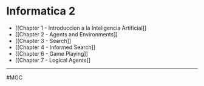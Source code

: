 # Informatica 2
- [[Chapter 1 - Introduccion a la Inteligencia Artificial]]
- [[Chapter 2 - Agents and Environments]]
- [[Chapter 3 - Search]]
- [[Chapter 4 - Informed Search]]
- [[Chapter 6 - Game Playing]]
- [[Chapter 7 - Logical Agents]]

---
#MOC 